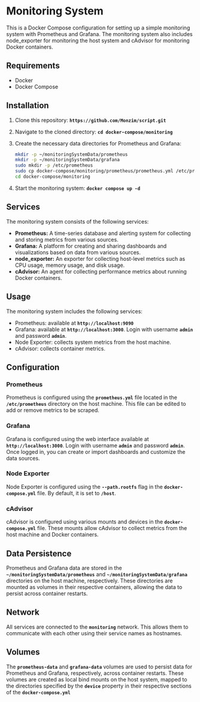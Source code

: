 # Monitoring System

This is a Docker Compose configuration for setting up a simple monitoring system with Prometheus and Grafana. The monitoring system also includes node_exporter for monitoring the host system and cAdvisor for monitoring Docker containers.

## **Requirements**

- Docker
- Docker Compose

## **Installation**

1. Clone this repository: **`https://github.com/Monzim/script.git`**
2. Navigate to the cloned directory: **`cd docker-compose/monitoring`**
3. Create the necessary data directories for Prometheus and Grafana:

   ```bash
   mkdir -p ~/monitoringSystemData/prometheus
   mkdir -p ~/monitoringSystemData/grafana
   sudo mkdir -p /etc/prometheus
   sudo cp docker-compose/monitoring/prometheus/prometheus.yml /etc/prometheus/
   cd docker-compose/monitoring
   ```

4. Start the monitoring system: **`docker compose up -d`**

## **Services**

The monitoring system consists of the following services:

- **Prometheus:** A time-series database and alerting system for collecting and storing metrics from various sources.
- **Grafana:** A platform for creating and sharing dashboards and visualizations based on data from various sources.
- **node_exporter:** An exporter for collecting host-level metrics such as CPU usage, memory usage, and disk usage.
- **cAdvisor:** An agent for collecting performance metrics about running Docker containers.

## **Usage**

The monitoring system includes the following services:

- Prometheus: available at **`http://localhost:9090`**
- Grafana: available at **`http://localhost:3000`**. Login with username **`admin`** and password **`admin`**.
- Node Exporter: collects system metrics from the host machine.
- cAdvisor: collects container metrics.

## **Configuration**

### **Prometheus**

Prometheus is configured using the **`prometheus.yml`** file located in the **`/etc/prometheus`** directory on the host machine. This file can be edited to add or remove metrics to be scraped.

### **Grafana**

Grafana is configured using the web interface available at **`http://localhost:3000`**. Login with username **`admin`** and password **`admin`**. Once logged in, you can create or import dashboards and customize the data sources.

### **Node Exporter**

Node Exporter is configured using the **`--path.rootfs`** flag in the **`docker-compose.yml`** file. By default, it is set to **`/host`**.

### **cAdvisor**

cAdvisor is configured using various mounts and devices in the **`docker-compose.yml`** file. These mounts allow cAdvisor to collect metrics from the host machine and Docker containers.

## **Data Persistence**

Prometheus and Grafana data are stored in the **`~/monitoringSystemData/prometheus`** and **`~/monitoringSystemData/grafana`** directories on the host machine, respectively. These directories are mounted as volumes in their respective containers, allowing the data to persist across container restarts.

## **Network**

All services are connected to the **`monitoring`** network. This allows them to communicate with each other using their service names as hostnames.

## **Volumes**

The **`prometheus-data`** and **`grafana-data`** volumes are used to persist data for Prometheus and Grafana, respectively, across container restarts. These volumes are created as local bind mounts on the host system, mapped to the directories specified by the **`device`** property in their respective sections of the **`docker-compose.yml`**
